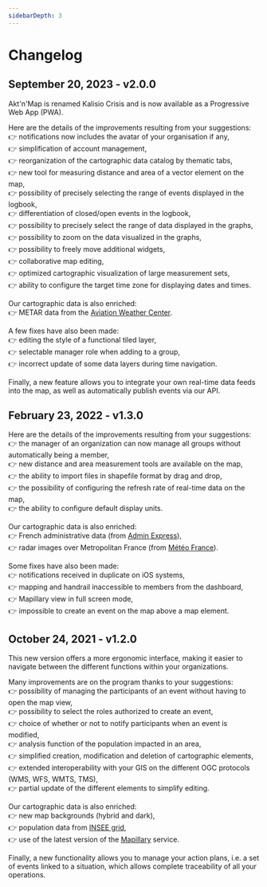 ```yaml
---
sidebarDepth: 3
---
```


# Changelog

## September 20, 2023 - v2.0.0

Akt'n'Map is renamed Kalisio Crisis and is now available as a Progressive Web App (PWA).

Here are the details of the improvements resulting from your suggestions:\
👉 notifications now includes the avatar of your organisation if any,\
👉 simplification of account management,\
👉 reorganization of the cartographic data catalog by thematic tabs,\
👉 new tool for measuring distance and area of a vector element on the map,\
👉 possibility of precisely selecting the range of events displayed in the logbook,\
👉 differentiation of closed/open events in the logbook,\
👉 possibility to precisely select the range of data displayed in the graphs,\
👉 possibility to zoom on the data visualized in the graphs,\
👉 possibility to freely move additional widgets,\
👉 collaborative map editing,\
👉 optimized cartographic visualization of large measurement sets,\
👉 ability to configure the target time zone for displaying dates and times.

Our cartographic data is also enriched:\
👉 METAR data from the [Aviation Weather Center](https://www.aviationweather.gov/).

A few fixes have also been made:\
👉 editing the style of a functional tiled layer,\
👉 selectable manager role when adding to a group,\
👉 incorrect update of some data layers during time navigation.

Finally, a new feature allows you to integrate your own real-time data feeds into the map, as well as automatically publish events via our API.

## February 23, 2022 - v1.3.0

Here are the details of the improvements resulting from your suggestions:\
👉 the manager of an organization can now manage all groups without automatically being a member,\
👉 new distance and area measurement tools are available on the map,\
👉 the ability to import files in shapefile format by drag and drop,\
👉 the possibility of configuring the refresh rate of real-time data on the map,\
👉 the ability to configure default display units.

Our cartographic data is also enriched:\
👉 French administrative data (from [Admin Express](https://www.data.gouv.fr/fr/datasets/admin-express/)),\
👉 radar images over Metropolitan France (from [Météo France](https://donneespubliques.meteofrance.fr/?fond=produit&id_produit=98&id_rubrique=34)).

Some fixes have also been made:\
👉 notifications received in duplicate on iOS systems,\
👉 mapping and handrail inaccessible to members from the dashboard,\
👉 Mapillary view in full screen mode,\
👉 impossible to create an event on the map above a map element.

## October 24, 2021 - v1.2.0

This new version offers a more ergonomic interface, making it easier to navigate between the different functions within your organizations.

Many improvements are on the program thanks to your suggestions:\
👉 possibility of managing the participants of an event without having to open the map view,\
👉 possibility to select the roles authorized to create an event,\
👉 choice of whether or not to notify participants when an event is modified,\
👉 analysis function of the population impacted in an area,\
👉 simplified creation, modification and deletion of cartographic elements,\
👉 extended interoperability with your GIS on the different OGC protocols (WMS, WFS, WMTS, TMS),\
👉 partial update of the different elements to simplify editing.

Our cartographic data is also enriched:\
👉 new map backgrounds (hybrid and dark),\
👉 population data from [INSEE grid](https://www.insee.fr/fr/statistiques/4176305),\
👉 use of the latest version of the [Mapillary](https://www.mapillary.com/) service.

Finally, a new functionality allows you to manage your action plans, i.e. a set of events linked to a situation, which allows complete traceability of all your operations.